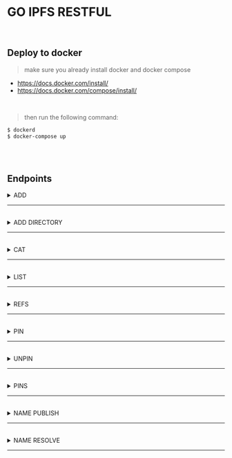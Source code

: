# GO IPFS RESTFUL
<br />

## Deploy to docker

> make sure you already install docker and docker compose

- https://docs.docker.com/install/
- https://docs.docker.com/compose/install/ 
<br />

> then run the following command:

``` bash
$ dockerd
$ docker-compose up
```
<br><br>

## Endpoints

<details>
<summary>ADD</summary>

###### *Add single/multiple string and or file to IPFS*

> POST: http://localhost:8081/ipfs/add

``` bash
# headers:
Content-Type: multipart/form-data
```

``` bash
# sample body

# single data 
file: sample.jpg # type file

# single data 
arg: "Lorem ipsum..." # type string

# multiple data
file: sample.jpg # type file
file: sample2.jpg # type file

# multiple data
file: sample.jpg # type file
file: sample2.jpg # type file
arg: "Lorem ipsum..." # type string
arg: "Sample 2 Lorem ipsum..." # type string

```

``` bash
# sample success response:
[
    {
        "status": "success",
        "data": {
            "data": "sample.jpg",
            "hash": "QmWaV5TVkGAR4infA3zP2mqTjwBUHcZy6YrTw4eyvTxzej"
        }
    },
    {
        "status": "success",
        "data": {
            "data": "sample2.jpg",
            "hash": "QmWaV5TVkGAR4infA3zP2mqTjwBUHcZy6YrTw4eyvTxuyt"
        }
    },
    {
        "status": "success",
        "data": {
            "data": "Lorem ipsum...",
            "hash": "QmXy3FjCoBGcFjcKwCdYZDsqQgmsscQ79LNtwZfNkp4L7g"
        }
    },
    {
        "status": "success",
        "data": {
            "data": "Sample 2 Lorem ipsum...",
            "hash": "QmRhkA7aXDhTeGDA959dGLxBKLHKbCc9FuWtevKxwSTqL3"
        }
    }
]
```

``` bash
# sample failed response:
{
    "status": "failed",
    "error_msg": "multipart: NextPart: EOF"
}

# OR

[
    {
        "status": "failed",
        "error_msg": "Post http://ipfs_host/5001/api/v0/add?: read tcp 172.18.0.2:53164->202.3.219.211:80: read: connection reset by peer",
        "data": {
            "data": "dog.jpeg"
        }
    },
    {
        "status": "failed",
        "error_msg": "Post http://ipfs_host/5001/api/v0/add?: read tcp 172.18.0.2:53186->202.3.219.211:80: read: connection reset by peer",
        "data": {
            "data": "abc"
        }
    }
]
```
</details>
<hr /><br>


<details>
<summary>ADD DIRECTORY</summary>

###### *adds a directory recursively with all of the files under it*

> POST: http://localhost:8081/ipfs/adddir

``` bash
# headers:
Content-Type: application/json
```

``` bash
# sample body
{
	"directory": "/home/sample/foo"
}
```

``` bash
# sample success response:
{
    "status": "success",
    "data": {
        "data": "/home/sample/foo",
        "hash": "QmdwSiWRYypAv4hgWUAcNfQcnkTQ72C37Pgck92iQdtphs"
    }
}
```

``` bash
# sample failed response:
{
    "status": "success",
    "error_msg": "lstat /home/sample/foo: no such file or directory",
    "data": {
        "data": "/home/sample/foo"
    }
}
```
</details>
<hr /><br>

<details>
<summary>CAT</summary>

###### *Cat the content at the given path.*

> GET: http://localhost:8081/ipfs/cat/:hash

``` bash
# success response accesed via browser will showing the content string/image/pdf. If the content are .zip then will auto be downloaded.
```

``` bash
# sample failed response:
{
"status": "failed",
"error_msg": "cat: invalid path \"QmWkTKsj33qSEV4Yghba6fBjtiLX76K77bvh6S3qFemFACx\": selected encoding not supported"
}
```
</details>
<hr /><br>


<details>
<summary>LIST</summary>

###### *List entries at the given path.*

> GET: http://localhost:8081/ipfs/list

``` bash
# sample success response:
{
    "status": "success",
    "data": [
        {
            "Hash": "QmeBpzHngbHes9hoPjfDCmpNHGztkmZFRX4Yp9ftKcXZDN",
            "Name": "bar",
            "Size": 0,
            "Type": 1
        },
        {
            "Hash": "QmSbAeaYBpavHpDuzV9hugbLLS1EipE3BwWHKZgtfeH5nv",
            "Name": "baz",
            "Size": 4,
            "Type": 2
        },
        {
            "Hash": "Qmd286K6pohQcTKYqnS1YhWrCiS4gz7Xi34sdwMe9USZ7u",
            "Name": "cat.jpg",
            "Size": 443230,
            "Type": 2
        }
    ]
}
```

``` bash
# sample failed response:
{
    "status": "failed",
    "error_msg": "ls: invalid path \"QmdwSiWRYypAv4hgWUAcNfQcnkTQ72C37Pgck92iQdtphsx\": selected encoding not supported"
}
```
</details>
<hr /><br>

<details>
<summary>REFS</summary>

###### *Lists links (references) from an object.*

> POST: http://localhost:8081/ipfs/refs

``` bash
# headers:
Content-Type: application/json
```

``` bash
# sample body
{
	"hash": "QmdwSiWRYypAv4hgWUAcNfQcnkTQ72C37Pgck92iQdtphs",
	"recursive": true
}
```

``` bash
# sample success response:
{
    "status": "success",
    "data": [
        "QmeBpzHngbHes9hoPjfDCmpNHGztkmZFRX4Yp9ftKcXZDN",
        "QmWLdkp93sNxGRjnFHPaYg8tCQ35NBY3XPn6KiETd3Z4WR",
        "QmSbAeaYBpavHpDuzV9hugbLLS1EipE3BwWHKZgtfeH5nv",
        "Qmd286K6pohQcTKYqnS1YhWrCiS4gz7Xi34sdwMe9USZ7u",
        "QmPEKipMh6LsXzvtLxunSPP7ZsBM8y9xQ2SQQwBXy5UY6e",
        "QmT8onRUfPgvkoPMdMvCHPYxh98iKCfFkBYM1ufYpnkHJn"
    ]
}
```

``` bash
# sample failed response:
{
    "status": "failed",
    "error_msg": "refs: invalid path \"QmdwSiWRYypAv4hgWUAcNfQcnkTQ72C37Pgck92iQdtphsx\": selected encoding not supported"
}
```
</details>
<hr /><br>


<details>
<summary>PIN</summary>

###### *Pin the given path.*

> GET: http://localhost:8081/ipfs/pin/:hash

``` bash
# sample success response:
{
    "status": "success"
}
```

``` bash
# sample failed response:
{
    "status": "failed",
    "error_msg": "pin/add: invalid path \"QmQnvUyGs6hnhEk4S57uSWvpD9JC9ZaBNuKQoU6JZtiXNYx\": selected encoding not supported"
}
```
</details>
<hr /><br>



<details>
<summary>UNPIN</summary>

###### *Unpin the given path.*

> GET: http://localhost:8081/ipfs/unpin/:hash

``` bash
# sample success response:
{
    "status": "success"
}
```

``` bash
# sample failed response:
{
    "status": "failed",
    "error_msg": "pin/rm: invalid path \"QmQnvUyGs6hnhEk4S57uSWvpD9JC9ZaBNuKQoU6JZtiXNYx\": selected encoding not supported"
}
```
</details>
<hr /><br>


<details>
<summary>PINS</summary>

###### *Pins returns a map of the pin hashes to their info (currently just the pin type, one of DirectPin, RecursivePin, or IndirectPin.*

> GET: http://localhost:8081/ipfs/pins

``` bash
# sample success response:
{
    "status": "success",
    "data": {
        "QmNM52yu9pdXzYDZAiESQzGdxvS7Aex7rhY2MHkAy8mrG9": {
            "Type": "indirect"
        },
        "QmNM5Ly3hX8UVXFvDvVGyqkPxgZjXuW9xC9Dy4hRqwNCyV": {
            "Type": "recursive"
        },
        "QmNM8AKoCDCcYnAQ6j1JQHiaP7Jr7kfiostnuY3SMjHddU": {
            "Type": "indirect"
        }
    }
}
```
</details>
<hr /><br>


<details>
<summary>NAME PUBLISH</summary>

###### *Publish IPNS names.*

> POST: http://localhost:8081/ipfs/name/publish

``` bash
# headers:
Content-Type: application/json
```

``` bash
# sample body
{
	"contenthash": "Qmbu7x6gJbsKDcseQv66pSbUcAA3Au6f7MfTYVXwvBxN2K",
	"key": "mykey",
	"lifetime": 3600,
	"ttl": 3600,
	"resolve": false
}
```

``` bash
# sample success response:
{
    "status": "success",
    "data": {
        "name": "QmQdg7mmxnQ3xvybjk1xGpBHU5QMsQKEbUeCgxrBg1pAKK",
        "value": "/ipfs/Qmbu7x6gJbsKDcseQv66pSbUcAA3Au6f7MfTYVXwvBxN2K"
    }
}
```

``` bash
# sample failed response:
{
    "status": "failed",
    "error_msg": "name/publish: failed to find any peer in table"
}

# OR

{
    "status": "failed",
    "error_msg": "name/publish: expired record"
}
```
</details>
<hr /><br>


<details>
<summary>NAME RESOLVE</summary>

###### *Resolve gets resolves the string provided to an /ipns/[name]. If asked to resolve an empty string, resolve instead resolves the node's own /ipns value.*

> GET: http://localhost:8081/ipfs/name/resolve/:hash

``` bash
# sample success response:
{
    "status": "success",
    "data": "/ipfs/QmWe8FaHMRb3fGLqyyvxSpkAicMqGnLkmr1fMrr4Ep8SNT"
}
```

``` bash
# sample failed response:
{
    "status": "failed",
    "error_msg": "name/resolve: context deadline exceeded"
}

# OR 

{
    "status": "failed",
    "error_msg": "name/resolve: failed to dial QmSiTko9JZyabH56y2fussEt1A5oDqsFXB3CkvAqraFryz: no addresses"
}
```
</details>
<hr /><br>